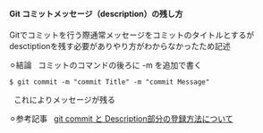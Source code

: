 #### Git コミットメッセージ（description）の残し方

Gitでコミットを行う際通常メッセージをコミットのタイトルとするがdesctiptionを残す必要がありやり方がわからなかったため記述

⚪︎結論
&nbsp;&nbsp;コミットのコマンドの後ろに -m を追加で書く

```
$ git commit -m "commit Title" -m "commit Message"
```

&nbsp;&nbsp;これによりメッセージが残る

⚪︎参考記事
&nbsp;&nbsp;[git commit と Description部分の登録方法について](https://tyoshikawa1106.hatenablog.com/entry/2016/04/08/015920)